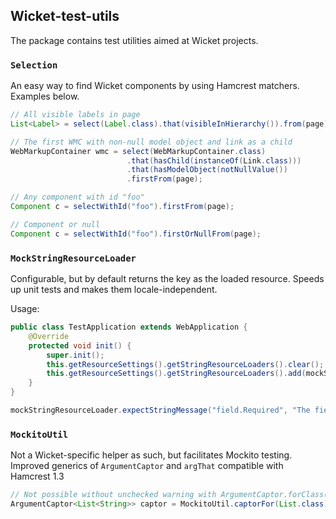 ## Wicket-test-utils
The package contains test utilities aimed at Wicket projects.

### `Selection`

An easy way to find Wicket components by using Hamcrest matchers. Examples below.

```java
// All visible labels in page
List<Label> = select(Label.class).that(visibleInHierarchy()).from(page);

// The first WMC with non-null model object and link as a child
WebMarkupContainer wmc = select(WebMarkupContainer.class)
                          .that(hasChild(instanceOf(Link.class)))
                          .that(hasModelObject(notNullValue())
                          .firstFrom(page);

// Any component with id "foo"
Component c = selectWithId("foo").firstFrom(page);

// Component or null
Component c = selectWithId("foo").firstOrNullFrom(page);
```

### `MockStringResourceLoader`

Configurable, but by default returns the key as the loaded resource. Speeds up unit tests and makes them locale-independent.

Usage:
```java
public class TestApplication extends WebApplication {
    @Override
    protected void init() {
        super.init();
        this.getResourceSettings().getStringResourceLoaders().clear();
        this.getResourceSettings().getStringResourceLoaders().add(mockStringResourceLoader);
    }
}

mockStringResourceLoader.expectStringMessage("field.Required", "The field ${label} is required");
```


### `MockitoUtil`

Not a Wicket-specific helper as such, but facilitates Mockito testing. Improved generics of `ArgumentCaptor` and `argThat` compatible with Hamcrest 1.3

```java
// Not possible without unchecked warning with ArgumentCaptor.forClass(...)
ArgumentCaptor<List<String>> captor = MockitoUtil.captorFor(List.class);
```
